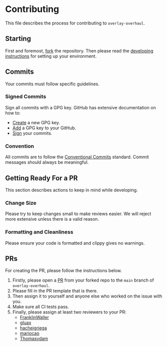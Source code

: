 # Contributing

This file describes the process for contributing to `overlay-overhaul`.

## Starting

First and foremost, [fork](https://github.com/sedaprotocol/overlay-overhaul/fork) the repository. Then please read the
[developing instructions](DEVELOPING.md) for setting up your environment.

## Commits

Your commits must follow specific guidelines.

### Signed Commits

Sign all commits with a GPG key. GitHub has extensive documentation on how to:

- [Create](https://docs.github.com/en/authentication/managing-commit-signature-verification/generating-a-new-gpg-key)
  a new GPG key.
- [Add](https://docs.github.com/en/authentication/managing-commit-signature-verification/A-a-gpg-key-to-your-github-account)
  a GPG key to your GitHub.
- [Sign](https://docs.github.com/en/authentication/managing-commit-signature-verification/A-a-gpg-key-to-your-github-account)
  your commits.

### Convention

All commits are to follow the
[Conventional Commits](https://www.conventionalcommits.org/en/v1.0.0/) standard.
Commit messages should always be meaningful.

## Getting Ready For a PR

This section describes actions to keep in mind while developing.

### Change Size

Please try to keep changes small to make reviews easier. We will reject more extensive unless there is a valid reason.

### Formatting and Cleanliness

Please ensure your code is formatted and clippy gives no warnings.

## PRs

For creating the PR, please follow the instructions below.

1. Firstly, please open a
   [PR](https://github.com/SedaProtocol/seda-example-ops/compare) from your forked repo
   to the `main` branch of `overlay-overhaul`.
2. Please fill in the PR template that is there.
3. Then assign it to yourself and anyone else who worked on the issue with you.
4. Make sure all CI tests pass.
5. Finally, please assign at least two reviewers to your PR:
   - [FranklinWaller](https://github.com/FranklinWaller)
   - [gluax](https://github.com/gluax)
   - [hacheigriega](https://github.com/hacheigriega)
   - [mariocao](https://github.com/mariocao)
   - [Thomasvdam](https://github.com/Thomasvdam)